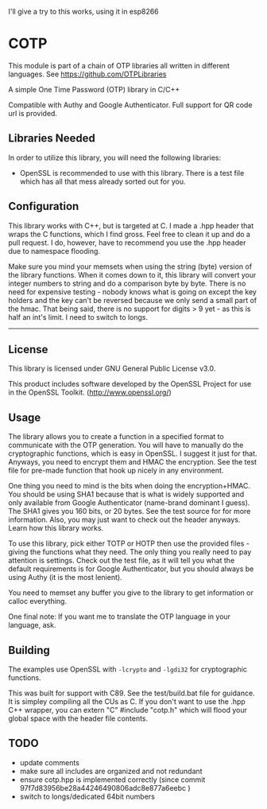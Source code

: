 I'll give a try to this works, using it in esp8266

# COTP

This module is part of a chain of OTP libraries all written in different languages. See https://github.com/OTPLibraries

A simple One Time Password (OTP) library in C/C++

Compatible with Authy and Google Authenticator. Full support for QR code url is provided.


## Libraries Needed

In order to utilize this library, you will need the following libraries:
* OpenSSL is recommended to use with this library. There is a test file which has all that mess already sorted out for you.


## Configuration

This library works with C++, but is targeted at C. I made a .hpp header that wraps the C functions, which I find gross. Feel free to clean it up and do a pull request. I do, however, have to recommend you use the .hpp header due to namespace flooding.

Make sure you mind your memsets when using the string (byte) version of the library functions. When it comes down to it, this library will convert your integer numbers to string and do a comparison byte by byte. There is no need for expensive testing - nobody knows what is going on except the key holders and the key can't be reversed because we only send a small part of the hmac. That being said, there is no support for digits > 9 yet - as this is half an int's limit. I need to switch to longs.


_____________

## License

This library is licensed under GNU General Public License v3.0.

This product includes software developed by the OpenSSL Project for use in the OpenSSL Toolkit. (http://www.openssl.org/)


## Usage

The library allows you to create a function in a specified format to communicate with the OTP generation. You will have to manually do the cryptographic functions, which is easy in OpenSSL. I suggest it just for that. Anyways, you need to encrypt them and HMAC the encryption. See the test file for pre-made function that hook up nicely in any environment.

One thing you need to mind is the bits when doing the encryption+HMAC. You should be using SHA1 because that is what is widely supported and only available from Google Authenticator (name-brand dominant I guess). The SHA1 gives you 160 bits, or 20 bytes. See the test source for for more information. Also, you may just want to check out the header anyways. Learn how this library works.

To use this library, pick either TOTP or HOTP then use the provided files - giving the functions what they need. The only thing you really need to pay attention is settings. Check out the test file, as it will tell you what the default requirements is for Google Authenticator, but you should always be using Authy (it is the most lenient).

You need to memset any buffer you give to the library to get information or calloc everything.

One final note: If you want me to translate the OTP language in your language, ask.

## Building

The examples use OpenSSL with `-lcrypto` and `-lgdi32` for cryptographic functions.

This was built for support with C89. See the test/build.bat file for guidance. It is simpley compiling all the CUs as C. If you don't want to use the .hpp C++ wrapper, you can extern "C" #include "cotp.h" which will flood your global space with the header file contents.

## TODO

* update comments
* make sure all includes are organized and not redundant
* ensure cotp.hpp is implemented correctly (since commit 97f7d83956be28a44246490806adc8e877a6eebc )
* switch to longs/dedicated 64bit numbers
